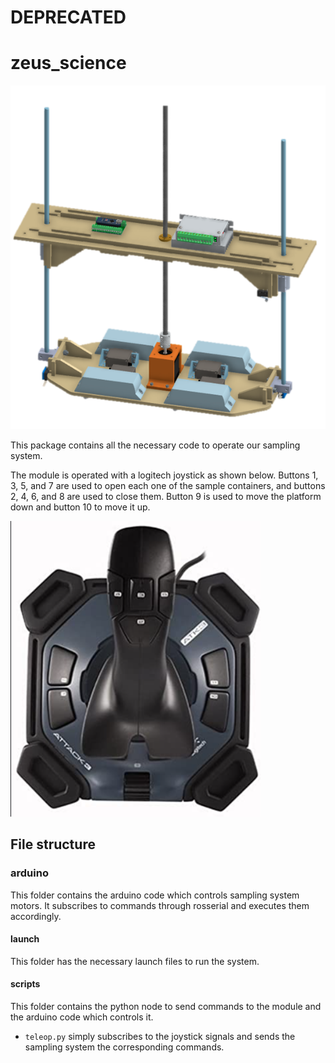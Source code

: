 # DEPRECATED
# zeus_science

![](imgs/science.png)

This package contains all the necessary code to operate our sampling system.

The module is operated with a logitech joystick as shown below. Buttons 1, 3, 5, and 7 are used to open each one of the sample containers, and buttons 2, 4, 6, and 8 are used to close them. Button 9 is used to move the platform down and button 10 to move it up.

<img src="imgs/joystick.png" width="400">

## File structure

### arduino

This folder contains the arduino code which controls sampling system motors. It subscribes to commands through rosserial and executes them accordingly.

#### launch
This folder has the necessary launch files to run the system. 

#### scripts
This folder contains the python node to send commands to the module and the arduino code which controls it. 

- `teleop.py` simply subscribes to the joystick signals and sends the sampling system the corresponding commands. 





